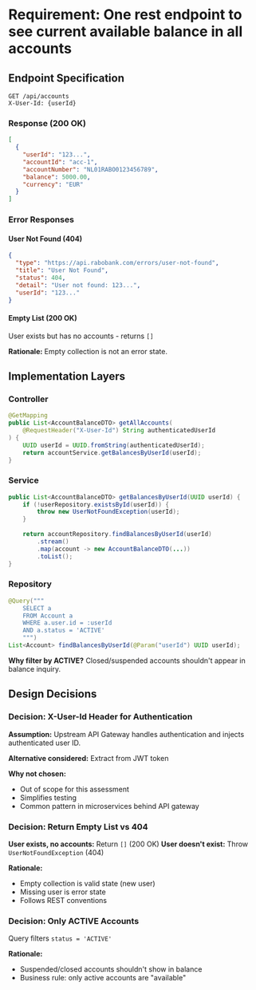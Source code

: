 # Requirement: One rest endpoint to see current available balance in all accounts

## Endpoint Specification

```http
GET /api/accounts
X-User-Id: {userId}
```

### Response (200 OK)
```json
[
  {
    "userId": "123...",
    "accountId": "acc-1",
    "accountNumber": "NL01RABO0123456789",
    "balance": 5000.00,
    "currency": "EUR"
  }
]
```

### Error Responses

#### User Not Found (404)
```json
{
  "type": "https://api.rabobank.com/errors/user-not-found",
  "title": "User Not Found",
  "status": 404,
  "detail": "User not found: 123...",
  "userId": "123..."
}
```

#### Empty List (200 OK)
User exists but has no accounts - returns `[]`

**Rationale:** Empty collection is not an error state.

## Implementation Layers

### Controller
```java
@GetMapping
public List<AccountBalanceDTO> getAllAccounts(
    @RequestHeader("X-User-Id") String authenticatedUserId
) {
    UUID userId = UUID.fromString(authenticatedUserId);
    return accountService.getBalancesByUserId(userId);
}
```

### Service
```java
public List<AccountBalanceDTO> getBalancesByUserId(UUID userId) {
    if (!userRepository.existsById(userId)) {
        throw new UserNotFoundException(userId);
    }
    
    return accountRepository.findBalancesByUserId(userId)
        .stream()
        .map(account -> new AccountBalanceDTO(...))
        .toList();
}
```

### Repository
```java
@Query("""
    SELECT a
    FROM Account a
    WHERE a.user.id = :userId
    AND a.status = 'ACTIVE'
    """)
List<Account> findBalancesByUserId(@Param("userId") UUID userId);
```

**Why filter by ACTIVE?** Closed/suspended accounts shouldn't appear in balance inquiry.

## Design Decisions

### Decision: X-User-Id Header for Authentication
**Assumption:** Upstream API Gateway handles authentication and injects authenticated user ID.

**Alternative considered:** Extract from JWT token

**Why not chosen:**
- Out of scope for this assessment
- Simplifies testing
- Common pattern in microservices behind API gateway

### Decision: Return Empty List vs 404
**User exists, no accounts:** Return `[]` (200 OK)
**User doesn't exist:** Throw `UserNotFoundException` (404)

**Rationale:**
- Empty collection is valid state (new user)
- Missing user is error state
- Follows REST conventions

### Decision: Only ACTIVE Accounts
Query filters `status = 'ACTIVE'`

**Rationale:**
- Suspended/closed accounts shouldn't show in balance
- Business rule: only active accounts are "available"
